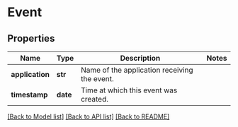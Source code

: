 # Event

## Properties
Name | Type | Description | Notes
------------ | ------------- | ------------- | -------------
**application** | **str** | Name of the application receiving the event. |
**timestamp** | **date** | Time at which this event was created. |

[[Back to Model list]](../README.md#documentation-for-models) [[Back to API list]](../README.md#documentation-for-api-endpoints) [[Back to README]](../README.md)
